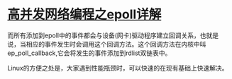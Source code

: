 # [高并发网络编程之epoll详解](https://blog.csdn.net/shenya1314/article/details/73691088)

而所有添加到epoll中的事件都会与设备(网卡)驱动程序建立回调关系，也就是说，当相应的事件发生时会调用这个回调方法。这个回调方法在内核中叫ep_poll_callback,它会将发生的事件添加到rdlist双链表中。

Linux的方便之处是，大家遇到性能瓶颈时，可以快速的在现有基础上快速解决。